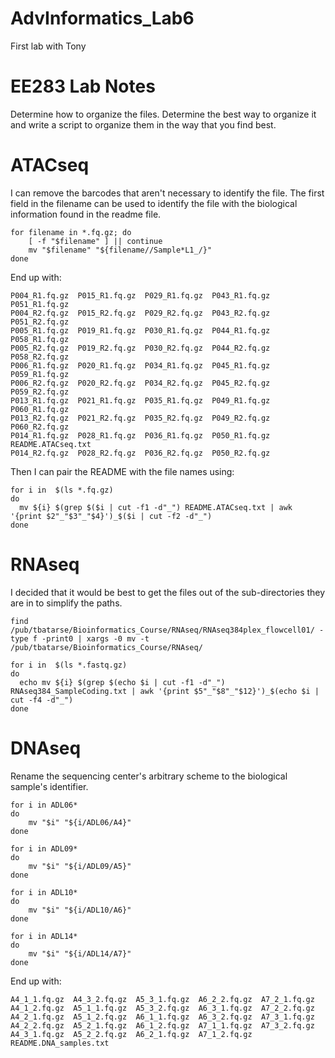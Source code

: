 # AdvInformatics_Lab6
First lab with Tony

# EE283 Lab Notes

Determine how to organize the files.
Determine the best way to organize it and write a script to organize them in the way that you find best.

# ATACseq

I can remove the barcodes that aren't necessary to identify the file. The first field in the filename can be used to identify the file with the biological information found in the readme file.

```
for filename in *.fq.gz; do
    [ -f "$filename" ] || continue
    mv "$filename" "${filename//Sample*L1_/}"
done
```

End up with:

```
P004_R1.fq.gz  P015_R1.fq.gz  P029_R1.fq.gz  P043_R1.fq.gz  P051_R1.fq.gz
P004_R2.fq.gz  P015_R2.fq.gz  P029_R2.fq.gz  P043_R2.fq.gz  P051_R2.fq.gz
P005_R1.fq.gz  P019_R1.fq.gz  P030_R1.fq.gz  P044_R1.fq.gz  P058_R1.fq.gz
P005_R2.fq.gz  P019_R2.fq.gz  P030_R2.fq.gz  P044_R2.fq.gz  P058_R2.fq.gz
P006_R1.fq.gz  P020_R1.fq.gz  P034_R1.fq.gz  P045_R1.fq.gz  P059_R1.fq.gz
P006_R2.fq.gz  P020_R2.fq.gz  P034_R2.fq.gz  P045_R2.fq.gz  P059_R2.fq.gz
P013_R1.fq.gz  P021_R1.fq.gz  P035_R1.fq.gz  P049_R1.fq.gz  P060_R1.fq.gz
P013_R2.fq.gz  P021_R2.fq.gz  P035_R2.fq.gz  P049_R2.fq.gz  P060_R2.fq.gz
P014_R1.fq.gz  P028_R1.fq.gz  P036_R1.fq.gz  P050_R1.fq.gz  README.ATACseq.txt
P014_R2.fq.gz  P028_R2.fq.gz  P036_R2.fq.gz  P050_R2.fq.gz
```

Then I can pair the README with the file names using:

```
for i in  $(ls *.fq.gz)
do
  mv ${i} $(grep $($i | cut -f1 -d"_") README.ATACseq.txt | awk '{print $2"_"$3"_"$4}')_$($i | cut -f2 -d"_") 
done
```

# RNAseq

I decided that it would be best to get the files out of the sub-directories they are in to simplify the paths.

```
find /pub/tbatarse/Bioinformatics_Course/RNAseq/RNAseq384plex_flowcell01/ -type f -print0 | xargs -0 mv -t /pub/tbatarse/Bioinformatics_Course/RNAseq/
```

```
for i in  $(ls *.fastq.gz)
do
  echo mv ${i} $(grep $(echo $i | cut -f1 -d"_") RNAseq384_SampleCoding.txt | awk '{print $5"_"$8"_"$12}')_$(echo $i | cut -f4 -d"_") 
done
```

# DNAseq

Rename the sequencing center's arbitrary scheme to the biological sample's identifier.

```
for i in ADL06*
do
    mv "$i" "${i/ADL06/A4}"
done
```

```
for i in ADL09*
do
    mv "$i" "${i/ADL09/A5}"
done
```

```
for i in ADL10*
do
    mv "$i" "${i/ADL10/A6}"
done
```

```
for i in ADL14*
do
    mv "$i" "${i/ADL14/A7}"
done
```

End up with:

```
A4_1_1.fq.gz  A4_3_2.fq.gz  A5_3_1.fq.gz  A6_2_2.fq.gz  A7_2_1.fq.gz
A4_1_2.fq.gz  A5_1_1.fq.gz  A5_3_2.fq.gz  A6_3_1.fq.gz  A7_2_2.fq.gz
A4_2_1.fq.gz  A5_1_2.fq.gz  A6_1_1.fq.gz  A6_3_2.fq.gz  A7_3_1.fq.gz
A4_2_2.fq.gz  A5_2_1.fq.gz  A6_1_2.fq.gz  A7_1_1.fq.gz  A7_3_2.fq.gz
A4_3_1.fq.gz  A5_2_2.fq.gz  A6_2_1.fq.gz  A7_1_2.fq.gz  README.DNA_samples.txt
```
